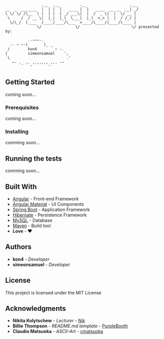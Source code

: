 ```
                .__  .__         .__                   .___
__  _  _______  |  | |  |   ____ |  |   ____  __ __  __| _/
\ \/ \/ /\__  \ |  | |  | _/ ___\|  |  /  _ \|  |  \/ __ | 
 \     /  / __ \|  |_|  |_\  \___|  |_(  <_> )  |  / /_/ | 
  \/\_/  (____  /____/____/\___  >____/\____/|____/\____ | 
              \/               \/                       \/ presented by:

          .-~~~-.
  .- ~ ~-(       )_ _
 /        kon4        ~ -.
|         simeonsamuel    ',
 \                         .'
   ~- ._ ,. ,.,.,., ,.. -~
           '       '        
```
## Getting Started

coming soon...

### Prerequisites

coming soon...

### Installing

comming soon...

## Running the tests

comming soon...

## Built With

* [Angular](https://angular.io/) - Front-end Framework
* [Angular Material](https://material.angular.io/) - UI Components
* [Spring Boot](https://projects.spring.io/spring-boot/) - Application Framework
* [Hibernate](http://hibernate.org/) - Persistence Framework
* [MySQL](https://www.mysql.com/de/) - Database
* [Maven](https://maven.apache.org/) - Build tool
* **Love** - :heart:

## Authors

* **kon4** - *Developer*
* **simeonsamuel** - *Developer*

## License

This project is licensed under the MIT License

## Acknowledgments

* **Nikita Kolytschew** - *Lecturer* - [Nik](https://github.com/nkolytschew)
* **Billie Thompson** - *README.md template* - [PurpleBooth](https://github.com/PurpleBooth)
* **Claudio Matsuoka** - *ASCII-Art* - [cmatsuoka](https://github.com/cmatsuoka)
